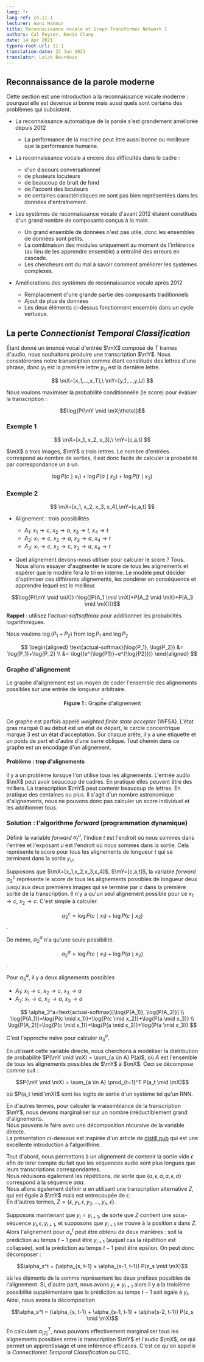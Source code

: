 ```yaml
---
lang: fr
lang-ref: ch.11-1
lecturer: Awni Hannun
title: Reconnaissance vocale et Graph Transformer Network I
authors: Cal Peyser, Kevin Chang
date: 14 Apr 2021
typora-root-url: 11-1
translation-date: 22 Jun 2021
translator: Loïck Bourdois
---
```



<!--
## Modern Speech Recognition

This section is a high level introduction to speech recognition and modern speech recognition specifically why it's become so good, but what are some of the problems still.

* Automatic speech recognition has greatly improved since 2012
    * Machine perforamnce can be as good or better than human level perfomance
* Speech recognition still struggles in
    * conversational speech
    * mutiple speakers
    * lots of background noise
    * the accent of the speakers
    * certain features not well represented in the training data
* Pre 2012 speech recogonition systems consisted of lots of many hand engineered components
    * larger dataset is not useful so datasets reamin small
    * combining modules only at inference time instead of learning them together allowed for errors to cascade
    * researchers hard to know how to improve complex systems

* Post 2012 speech recogonition systems improvements
    * replaced a lot of the traditional components
    * add more data
    * above two together work in a virtuous cycle
-->

## Reconnaissance de la parole moderne

Cette section est une introduction à la reconnaissance vocale moderne : pourquoi elle est devenue si bonne mais aussi quels sont certains des problèmes qui subsistent.

* La reconnaissance automatique de la parole s'est grandement améliorée depuis 2012
    * La performance de la machine peut être aussi bonne ou meilleure que la performance humaine.
* La reconnaissance vocale a encore des difficultés dans le cadre :
    * d'un discours conversationnel
    * de plusieurs locuteurs
    * de beaucoup de bruit de fond
    * de l'accent des locuteurs
    * de certaines caractéristiques ne sont pas bien représentées dans les données d'entraînement.
* Les systèmes de reconnaissance vocale d'avant 2012 étaient constitués d'un grand nombre de composants conçus à la main.
    * Un grand ensemble de données n'est pas utile, donc les ensembles de données sont petits.
    * La combinaison des modules uniquement au moment de l'inférence (au lieu de les apprendre ensemble) a entraîné des erreurs en cascade.
    * Les chercheurs ont du mal à savoir comment améliorer les systèmes complexes.

* Améliorations des systèmes de reconnaissance vocale après 2012
    * Remplacement d'une grande partie des composants traditionnels
    * Ajout de plus de données
    * Les deux éléments ci-dessus fonctionnent ensemble dans un cycle vertueux.


<!--
## The CTC Loss

Given some input speech utterance $\mX$, which consists of $T$ frames of audio. We desire to produce a transcription $\mY$ and we'll think of our transcription as consisting of the letters of a sentence, so $y_1$ is the first letter $y_U$ is the last letter.

$$
\mX=[x_1,...,x_T],\ \mY=[y_1,...,y_U]
$$

Compute conditional probability(the score) to evaluate transcription, we want to maximize the probability.

$$\log{P(\mY \mid \mX;\theta)}$$
-->

## La perte *Connectionist Temporal Classification*

Étant donné un énoncé vocal d'entrée $\mX$ composé de $T$ trames d'audio, nous souhaitons produire une transcription $\mY$. Nous considérerons notre transcription comme étant constituée des lettres d'une phrase, donc $y_1$ est la première lettre $y_U$ est la dernière lettre.

$$
\mX=[x_1,...,x_T],\ \mY=[y_1,...,y_U]
$$

Nous voulons maximiser la probabilité conditionnelle (le score) pour évaluer la transcription :

$$\log{P(\mY \mid \mX;\theta)}$$



<!--
### Example 1

$$
\mX=[x_1, x_2, x_3],\ \mY=[c,a,t]
$$

$\mX$ has three frames, $\mY$ has three letters, the number of inputs matches the number of outputs, it's easy to compute the probability by one to one mapping.

$$\log{P(c \mid x_1)} + \log{P(a \mid x_2)} + \log{P(t \mid x_3)}$$
-->

### Exemple 1

$$
\mX=[x_1, x_2, x_3],\ \mY=[c,a,t]
$$

$\mX$ a trois images, $\mY$ a trois lettres. Le nombre d'entrées correspond au nombre de sorties, il est donc facile de calculer la probabilité par correspondance un à un.

$$\log{P(c \mid x_1)} + \log{P(a \mid x_2)} + \log{P(t \mid x_3)}$$


<!--
### Example 2

$$
\mX=[x_1, x_2, x_3, x_4],\ \mY=[c,a,t]
$$

* Alignment: three possible ways
    * $A_1$: $x_1\rightarrow c$, $x_2\rightarrow a$, $x_3\rightarrow t$, $x_4\rightarrow t$
    * $A_2$: $x_1\rightarrow c$, $x_2\rightarrow a$, $x_3\rightarrow a$, $x_4\rightarrow t$
    * $A_3$: $x_1\rightarrow c$, $x_2\rightarrow c$, $x_3\rightarrow a$, $x_4\rightarrow t$
    
* Which alignment should we use to compute the score?
    * All of them. We're going to try to increase the score of all alignments and then hope the model sorts things out internally. The model can decide to optimize these different alignments and weight them accordingly and learn which one is the best.
    
$$\log{P(\mY \mid \mX)}=\log{[P(A_1 \mid \mX)+P(A_2 \mid \mX)+P(A_3 \mid \mX)]}$$
    
**Reminder**: use actual-softsoftmax to sum log probabilities.

We want $\log{(P_1+P_2)}$ from $\log{P_1}$ and $\log{P_2}$

$$
\begin{aligned}
\text{actual-softmax}(\log{P_1}, \log{P_2}) 
&= \log{P_1}+\log{P_2} \\
&= \log{(e^{\log{P1}}+e^{\log{P2}})}
\end{aligned}
$$
-->

### Exemple 2

$$
\mX=[x_1, x_2, x_3, x_4],\mY=[c,a,t]
$$

* Alignement : trois possibilités
    * $A_1$: $x_1\rightarrow c$, $x_2\rightarrow a$, $x_3\rightarrow t$, $x_4\rightarrow t$
    * $A_2$: $x_1\rightarrow c$, $x_2\rightarrow a$, $x_3\rightarrow a$, $x_4\rightarrow t$
    * $A_3$: $x_1\rightarrow c$, $x_2\rightarrow c$, $x_3\rightarrow a$, $x_4\rightarrow t$
    
* Quel alignement devons-nous utiliser pour calculer le score ?
Tous. Nous allons essayer d'augmenter le score de tous les alignements et espérer que le modèle fera le tri en interne. Le modèle peut décider d'optimiser ces différents alignements, les pondérer en conséquence et apprendre lequel est le meilleur.
    
$$\log{P(\mY \mid \mX)}=\log{[P(A_1 \mid \mX)+P(A_2 \mid \mX)+P(A_3 \mid \mX)]}$$
    
**Rappel** : utilisez l'*actual-softsoftmax* pour additionner les probabilités logarithmiques.

Nous voulons $\log{(P_1+P_2)}$ from $\log{P_1}$ and $\log{P_2}$

$$
\begin{aligned}
\text{actual-softmax}(\log{P_1}, \log{P_2}) 
&= \log{P_1}+\log{P_2} \\
&= \log{(e^{\log{P1}}+e^{\log{P2}})}
\end{aligned}
$$

<!--
### Alignment graph

Alignment graph is a way to encode the set of possible alignments to an arbitrary length input.
    
<center>
<img src="{{site.baseurl}}/images/week11/11-1/figure1.png" style="zoom: 40%; background-color:#DCDCDC;"/><br>
<b>Figure 1:</b> Alignment graph<br>
<br>
</center>

This graph is sometimes called weighted finite state accepter(WFSA). The bold state marked 0 at the beginning is a start state, the concentric circle marked 3 is an accepting state. On each edge, there're a label and a weight on both sides of a slash. Any path in this graph is an encoding of an alignment.
-->    

### Graphe d'alignement

Le graphe d'alignement est un moyen de coder l'ensemble des alignements possibles sur une entrée de longueur arbitraire.
    
<center>
<img src="{{site.baseurl}}/images/week11/11-1/figure1.png" style="zoom: 40%; background-color:#DCDCDC;"/><br>
<b>Figure 1 :</b> Graphe d'alignement<br>
<br>
</center>

Ce graphe est parfois appelé *weighted finite state accepter* (WFSA). L'état gras marqué $0$ au début est un état de départ, le cercle concentrique marqué $3$ est un état d'acceptation. 
Sur chaque arête, il y a une étiquette et un poids de part et d'autre d'une barre oblique. Tout chemin dans ce graphe est un encodage d'un alignement.


<!--
### Problem: too many alignments

There's a problem when using all of the alignments. The $\mX$ input audio can have lots of frames, in practice they can be as high as thousands.
 The $\mY$ transcription can have lots of letters, in practice it can be hundreds or more. This is an astronomically large number of alignments, so we can't compute indivual score and sum all of them.
-->

#### Problème : trop d'alignements

Il y a un problème lorsque l'on utilise tous les alignements. L'entrée audio $\mX$ peut avoir beaucoup de cadres. En pratique elles peuvent être des milliers.
La transcription $\mY$ peut contenir beaucoup de lettres. En pratique des centaines ou plus. 
Il s'agit d'un nombre astronomique d'alignements, nous ne pouvons donc pas calculer un score individuel et les additionner tous.


<!--
### Solution: the forward algorithm(dynamic programming)

Define forward variable $\alpha_t^u$, the subscript $t$ is where we are in the input and the superscript $u$ is where we are in the output. This represents the score for all alignments of length $t$ which end in the output $y_u$.

Suppose $\mX=[x_1,x_2,x_3,x_4]$, $\mY=[c,a,t]$, the forward variable $\alpha_2^c$ represents the score of all possible alignments of length two up to the first two frames that ends in $c$ in the first output of the transcription. There's only one possible alignment for that $x_1\rightarrow c$, $x_2\rightarrow c$. This is simple to compute.

$$\alpha_2^c=\log{P(c \mid x_1)}+\log{P(c \mid x_2)}$$

Similarly, $\alpha_2^a$ has only one possibility.

$$\alpha_2^a=\log{P(c \mid x_1)}+\log{P(a \mid x_2)}$$

For $\alpha_3^a$, there are two possible alignments

* $A_1$: $x_1\rightarrow c$, $x_2\rightarrow c$, $x_3\rightarrow a$
* $A_2$: $x_1\rightarrow c$, $x_2\rightarrow a$, $x_3\rightarrow a$

$$
\alpha_3^a=\text{actual-softmax}[\log{P(A_1)}, \log{P(A_2)}] \\
\log{P(A_1)}=\log{P(c \mid x_1)}+\log{P(c \mid x_2)}+\log{P(a \mid x_3)} \\
\log{P(A_2)}=\log{P(c \mid x_1)}+\log{P(a \mid x_2)}+\log{P(a \mid x_3)}
$$

This is the naive approch to compute $\alpha_3^a$.

Using this forward variable, we seek to model the probablity distribution $P(\mY \mid \mX) = \sum_{a \in A} P(a)$, where $A$ is the set of all possible alignments from $\mY$ to $\mX$.  This decomposes as 

$$P(\mY \mid \mX) = \sum_{a \in A}  \prod_{t=1}^T P(a_t \mid \mX)$$

where $P(a_t \mid \mX)$ are the output logits of a system such as an RNN. That is, to compute the likelihood of the transcript $\mY$ we must marginalize over an intractably large number of alignments.  We may do this with a recursive decomposition of the forward variable.  The below presentation is inspired by https://distill.pub/2017/ctc/, which is an excellent introduction to the algorithm.

First, we permit an alignment to contain the empty output $\epsilon$ in order to account for the fact that audio sequences are longer than their corresponding transcripts.  We also collapse repetitions, so that $\{a, \epsilon, a, a, \epsilon, a\}$ corresponds to the sequence $aaa$.  We will also define $\alpha$ using an alternative transcript $Z$, which is equal to $\mY$ but is interspersed with $\epsilon$.  That is, $Z = \{\epsilon, y_1, \epsilon, y_2, ..., y_n, \epsilon \}$.

Now, suppose $y_i = y_{i+1}$, so that $Z$ contains a subsequence $y_i, \epsilon, y_{i+1}$, and suppose $y_{i+1}$ occurs at position $s$ in $Z$.  Then the alignment for $\alpha_{s}^t$ can be arrived at by one of two ways: either the prediction at time $t-1$ can be $y_{i+1}$ (in which case the repetition is collapesed) or else the prediction at time $t-1$ can be epsilon.  So, we may decompose:

$$\alpha_s^t = (\alpha_{s, t-1} + \alpha_{s-1, t-1}) P(z_s \mid \mX)$$

where the elements of the sum represent the two possible prefixes to the alignment.  If, on the other hand, we have $y_i \ne y_{i+1}$ then there is the additional third possiblity that the prediction at time $t-1$ is equal to $y_i$.  So, we have the decomposition

$$\alpha_s^t = (\alpha_{s, t-1} + \alpha_{s-1, t-1} + \alpha{s-2, t-1}) P(z_s \mid \mX)$$

By computing $\alpha_{\vert Z\vert}^{T}$, we may effectively marginalize over all possible alignments between the transcript $\mY$ and the audio $\mX$, allowing efficient training and inference.  This is called Connectionist Temporal Classification, or CTC.
-->


### Solution : l'algorithme *forward* (programmation dynamique)

Définir la variable *forward* $\alpha_t^u$, l'indice $t$ est l'endroit où nous sommes dans l'entrée et l'exposant $u$ est l'endroit où nous sommes dans la sortie. 
Cela représente le score pour tous les alignements de longueur $t$ qui se terminent dans la sortie $y_u$.

Supposons que $\mX=[x_1,x_2,x_3,x_4]$, $\mY=[c,a,t]$, la variable *forward* $\alpha_2^c$ représente le score de tous les alignements possibles de longueur deux jusqu'aux deux premières images qui se termine par $c$ dans la première sortie de la transcription. 
Il n'y a qu'un seul alignement possible pour ce $x_1\rightarrow c$, $x_2\rightarrow c$. C'est simple à calculer.

$$\alpha_2^c=\log{P(c \mid x_1)}+\log{P(c \mid x_2)}$$.

De même, $\alpha_2^a$ n'a qu'une seule possibilité.

$$\alpha_2^a=\log{P(c \mid x_1)}+\log{P(a \mid x_2)}$$.

Pour $\alpha_3^a$, il y a deux alignements possibles
* $A_1$: $x_1\rightarrow c$, $x_2\rightarrow c$, $x_3\rightarrow a$
* $A_2$: $x_1\rightarrow c$, $x_2\rightarrow a$, $x_3\rightarrow a$

$$
\alpha_3^a=\text{actual-softmax}[\log{P(A_1)}, \log{P(A_2)}] \\
\log{P(A_1)}=\log{P(c \mid x_1)}+\log{P(c \mid x_2)}+\log{P(a \mid x_3)} \\
\log{P(A_2)}=\log{P(c \mid x_1)}+\log{P(a \mid x_2)}+\log{P(a \mid x_3)}
$$

C'est l'approche naïve pour calculer $\alpha_3^a$.

En utilisant cette variable directe, nous cherchons à modéliser la distribution de probabilité $P(\mY \mid \mX) = \sum_{a \in A} P(a)$, où $A$ est l'ensemble de tous les alignements possibles de $\mY$ à $\mX$.  Ceci se décompose comme suit :

$$P(\mY \mid \mX) = \sum_{a \in A} \prod_{t=1}^T P(a_t \mid \mX)$$

où $P(a_t \mid \mX)$ sont les logits de sortie d'un système tel qu'un RNN.

En d'autres termes, pour calculer la vraisemblance de la transcription $\mY$, nous devons marginaliser sur un nombre irréductiblement grand d'alignements.  
Nous pouvons le faire avec une décomposition récursive de la variable directe.  
La présentation ci-dessous est inspirée d'un article de [distill.pub](https://distill.pub/2017/ctc/) qui est une excellente introduction à l'algorithme.


Tout d'abord, nous permettons à un alignement de contenir la sortie vide $\epsilon$ afin de tenir compte du fait que les séquences audio sont plus longues que leurs transcriptions correspondantes.  
Nous réduisons également les répétitions, de sorte que $\{a, \epsilon, a, a, \epsilon, a\}$ correspond à la séquence $aaa$.  
Nous allons également définir $\alpha$ en utilisant une transcription alternative $Z$, qui est égale à $\mY$ mais est entrecoupée de $\epsilon$.  
En d'autres termes, $Z = \{\epsilon, y_1, \epsilon, y_2, ..., y_n, \epsilon \}$.

Supposons maintenant que $y_i = y_{i+1}$, de sorte que $Z$ contient une sous-séquence $y_i, \epsilon, y_{i+1}$, et supposons que $y_{i+1}$ se trouve à la position $s$ dans $Z$.  
Alors l'alignement pour $\alpha_{s}^t$ peut être obtenu de deux manières : soit la prédiction au temps $t-1$ peut être $y_{i+1}$ (auquel cas la répétition est collapsée), soit la prédiction au temps $t-1$ peut être epsilon.  On peut donc décomposer :

$$\alpha_s^t = (\alpha_{s, t-1} + \alpha_{s-1, t-1}) P(z_s \mid \mX)$$

où les éléments de la somme représentent les deux préfixes possibles de l'alignement.  Si, d'autre part, nous avons $y_i \ne y_{i+1}$ alors il y a la troisième possibilité supplémentaire que la prédiction au temps $t-1$ soit égale à $y_i$.  Ainsi, nous avons la décomposition

$$\alpha_s^t = (\alpha_{s, t-1} + \alpha_{s-1, t-1} + \alpha{s-2, t-1}) P(z_s \mid \mX)$$

En calculant $\alpha_{\vert Z\vert}^{T}$, nous pouvons effectivement marginaliser tous les alignements possibles entre la transcription $\mY$ et l'audio $\mX$, ce qui permet un apprentissage et une inférence efficaces.  C'est ce qu'on appelle la *Connectionist Temporal Classification* ou CTC.

